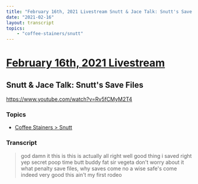 ```yaml
---
title: "February 16th, 2021 Livestream Snutt & Jace Talk: Snutt's Save Files"
date: "2021-02-16"
layout: transcript
topics:
    - "coffee-stainers/snutt"
---
```

# [February 16th, 2021 Livestream](../2021-02-16.md)
## Snutt & Jace Talk: Snutt's Save Files
https://www.youtube.com/watch?v=Rv5fCMyM2T4

### Topics
* [Coffee Stainers > Snutt](../topics/coffee-stainers/snutt.md)

### Transcript

> god damn it this is this is actually all right well good thing i saved right yep secret poop time butt buddy fat sir vegeta don't worry about it what penalty save files, why saves come no a wise safe's come indeed very good this ain't my first rodeo
